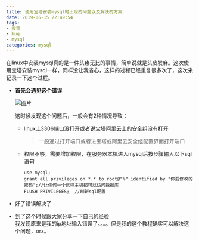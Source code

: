 ```yaml
---
title: 使用宝塔安装mysql时出现的问题以及解决的方案
date: 2019-06-15 22:49:54
tags:
- 教程
- bug
- mysql
categories: mysql
---
```


在linux中安装mysql真的是一件头疼无比的事情，简单说就是头皮发麻。这次使用宝塔安装mysql一样，同样没让我省心，这样的过程已经重复很多次了，这次来记录一下这个过程。  

+ **首先会遇见这个错误** 

  ![图片][1]  
  
  这时候发现这个问题后，一般会有2种情况导致：
  
  + linux上3306端口没打开或者说宝塔阿里云上的安全组没有打开  
  
    > 一般通过打开端口或者进宝塔或阿里云安全组配置界面打开端口
  
  + 权限不够，需要增加权限，在服务器本机进入mysql后按步骤输入以下sql语句  
  
    ```mysql
    use mysql;
    grant all privileges on *.* to root@"%" identified by "你要修改的密码";//让任何一个远程主机都可以访问数据库  
    FLUSH PRIVILEGES;  //刷新sql配置  
    ```

+ 好了错误解决了  
+ 到了这个时候跟大家分享一下自己的经验  
  我发现原来是我的ip地址输入错误了。。。。但是我的这个教程确实可以解决这个问题，orz。





[1]: https://qiniuyun.ningdali.com/blog/19515mysql.png